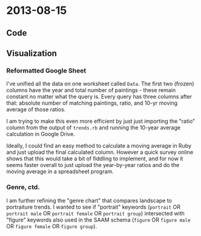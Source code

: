 # 2013-08-15

## Code

## Visualization

### Reformatted Google Sheet

I've unified all the data on one worksheet called `Data`. The first two (frozen) columns have the year and total number of paintings - these remain constant no matter what the query is. Every query has three columns after that: absolute number of matching paintings, ratio, and 10-yr moving average of those ratios.

I am trying to make this even more efficient by just just importing the "ratio" column from the output of `trends.rb` and running the 10-year average calculation in Google Drive. 

Ideally, I could find an easy method to calculate a moving average in Ruby and just upload the final calculated column. However a quick survey online shows that this would take a bit of fiddling to implement, and for now it seems faster overall to just upload the year-by-year ratios and do the moving average in a spreadsheet program.

### Genre, ctd.

I am further refining the "genre chart" that compares landscape to portraiture trends. I wanted to see if "portrait" keywords (`portrait` OR `portrait male` OR `portrait female` OR `portrait group`) intersected with "figure" keywords also used in the SAAM schema (`figure` OR `figure male` OR `figure female` OR `figure group`).



